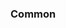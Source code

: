 <!-- Space: Projects -->
<!-- Parent: FlutterSample -->
<!-- Title: Examples FlutterSample -->
<!-- Label: Examples -->
<!-- Include: ./../disclaimer.md -->
<!-- Include: ac:toc -->

### Common
